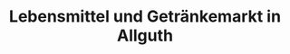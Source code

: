 ---
title: "Lebensmittel und Getränkemarkt in Allguth"
url: /muenchen/lebensmittel-und-getraenkemarkt-in-allguth-kreillerstrasse/
shop: Lebensmittel
---